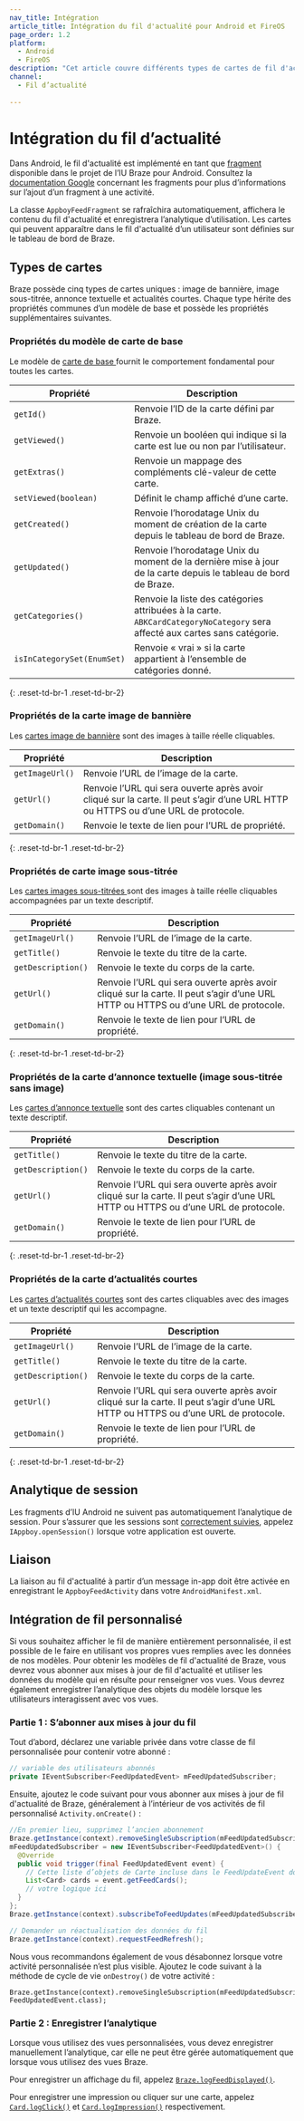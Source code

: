 ```yaml
---
nav_title: Intégration
article_title: Intégration du fil d'actualité pour Android et FireOS
page_order: 1.2
platform: 
  - Android
  - FireOS
description: "Cet article couvre différents types de cartes de fil d'actualité, les différentes propriétés spécifiques à la carte disponibles et un exemple d’intégration personnalisé pour votre application Android ou FireOS."
channel:
  - Fil d’actualité
  
---
```


# Intégration du fil d’actualité

Dans Android, le fil d'actualité est implémenté en tant que [fragment][2] disponible dans le projet de l’IU Braze pour Android. Consultez la [documentation Google][3] concernant les fragments pour plus d’informations sur l’ajout d’un fragment à une activité.

La classe `AppboyFeedFragment` se rafraîchira automatiquement, affichera le contenu du fil d'actualité et enregistrera l’analytique d’utilisation. Les cartes qui peuvent apparaître dans le fil d'actualité d’un utilisateur sont définies sur le tableau de bord de Braze.

## Types de cartes

Braze possède cinq types de cartes uniques : image de bannière, image sous-titrée, annonce textuelle et actualités courtes. Chaque type hérite des propriétés communes d’un modèle de base et possède les propriétés supplémentaires suivantes.

### Propriétés du modèle de carte de base

Le modèle de [carte de base ][29]  fournit le comportement fondamental pour toutes les cartes.  

|Propriété|Description|
|---|---|
| `getId()` | Renvoie l’ID de la carte défini par Braze. |
| `getViewed()` | Renvoie un booléen qui indique si la carte est lue ou non par l’utilisateur. |
| `getExtras()` | Renvoie un mappage des compléments clé-valeur de cette carte. |
| `setViewed(boolean)` | Définit le champ affiché d’une carte. |
| `getCreated()` | Renvoie l’horodatage Unix du moment de création de la carte depuis le tableau de bord de Braze. |
| `getUpdated()` | Renvoie l’horodatage Unix du moment de la dernière mise à jour de la carte depuis le tableau de bord de Braze. |
| `getCategories()` | Renvoie la liste des catégories attribuées à la carte. `ABKCardCategoryNoCategory` sera affecté aux cartes sans catégorie. |
| `isInCategorySet(EnumSet)` | Renvoie « vrai » si la carte appartient à l’ensemble de catégories donné. |
{: .reset-td-br-1 .reset-td-br-2}

### Propriétés de la carte image de bannière

Les [cartes image de bannière][30] sont des images à taille réelle cliquables.

|Propriété|Description|
|---|---|
| `getImageUrl()` | Renvoie l’URL de l’image de la carte. |
| `getUrl()` | Renvoie l’URL qui sera ouverte après avoir cliqué sur la carte. Il peut s’agir d’une URL HTTP ou HTTPS ou d’une URL de protocole. |
| `getDomain()` | Renvoie le texte de lien pour l’URL de propriété. |
{: .reset-td-br-1 .reset-td-br-2}

### Propriétés de carte image sous-titrée

Les [cartes images sous-titrées ][31]sont des images à taille réelle cliquables accompagnées par un texte descriptif.

|Propriété|Description|
|---|---|
| `getImageUrl()` | Renvoie l’URL de l’image de la carte. |
| `getTitle()` | Renvoie le texte du titre de la carte. |
| `getDescription()` | Renvoie le texte du corps de la carte. |
| `getUrl()` | Renvoie l’URL qui sera ouverte après avoir cliqué sur la carte.  Il peut s’agir d’une URL HTTP ou HTTPS ou d’une URL de protocole. |
| `getDomain()` | Renvoie le texte de lien pour l’URL de propriété. |
{: .reset-td-br-1 .reset-td-br-2}

### Propriétés de la carte d’annonce textuelle (image sous-titrée sans image)

Les [cartes d’annonce textuelle][32] sont des cartes cliquables contenant un texte descriptif.

|Propriété|Description|
|---|---|
| `getTitle()` | Renvoie le texte du titre de la carte. |
| `getDescription()` | Renvoie le texte du corps de la carte. |
| `getUrl()` | Renvoie l’URL qui sera ouverte après avoir cliqué sur la carte. Il peut s’agir d’une URL HTTP ou HTTPS ou d’une URL de protocole. |
| `getDomain()` | Renvoie le texte de lien pour l’URL de propriété. |
{: .reset-td-br-1 .reset-td-br-2}

### Propriétés de la carte d’actualités courtes

Les [cartes d’actualités courtes][33] sont des cartes cliquables avec des images et un texte descriptif qui les accompagne.

|Propriété|Description|
|---|---|
| `getImageUrl()` | Renvoie l’URL de l’image de la carte. |
| `getTitle()` | Renvoie le texte du titre de la carte. |
| `getDescription()` | Renvoie le texte du corps de la carte. |
| `getUrl()` | Renvoie l’URL qui sera ouverte après avoir cliqué sur la carte. Il peut s’agir d’une URL HTTP ou HTTPS ou d’une URL de protocole. |
| `getDomain()` | Renvoie le texte de lien pour l’URL de propriété. |
{: .reset-td-br-1 .reset-td-br-2}

## Analytique de session

Les fragments d’IU Android ne suivent pas automatiquement l’analytique de session. Pour s’assurer que les sessions sont [correctement suivies][4], appelez `IAppboy.openSession()` lorsque votre application est ouverte.

## Liaison

La liaison au fil d'actualité à partir d’un message in-app doit être activée en enregistrant le `AppboyFeedActivity` dans votre `AndroidManifest.xml`.

## Intégration de fil personnalisé

Si vous souhaitez afficher le fil de manière entièrement personnalisée, il est possible de le faire en utilisant vos propres vues remplies avec les données de nos modèles. Pour obtenir les modèles de fil d'actualité de Braze, vous devrez vous abonner aux mises à jour de fil d'actualité et utiliser les données du modèle qui en résulte pour renseigner vos vues. Vous devrez également enregistrer l’analytique des objets du modèle lorsque les utilisateurs interagissent avec vos vues.

### Partie 1 : S’abonner aux mises à jour du fil

Tout d’abord, déclarez une variable privée dans votre classe de fil personnalisée pour contenir votre abonné :

```java
// variable des utilisateurs abonnés
private IEventSubscriber<FeedUpdatedEvent> mFeedUpdatedSubscriber;
```

Ensuite, ajoutez le code suivant pour vous abonner aux mises à jour de fil d'actualité de Braze, généralement à l’intérieur de vos activités de fil personnalisé `Activity.onCreate()` :

```java
//En premier lieu, supprimez l’ancien abonnement
Braze.getInstance(context).removeSingleSubscription(mFeedUpdatedSubscriber, FeedUpdatedEvent.class);
mFeedUpdatedSubscriber = new IEventSubscriber<FeedUpdatedEvent>() {
  @Override
  public void trigger(final FeedUpdatedEvent event) {
    // Cette liste d’objets de Carte incluse dans le FeedUpdateEvent doit servir à renseigner vos vues de Fil d’actualité.
    List<Card> cards = event.getFeedCards();
    // votre logique ici
  }
};
Braze.getInstance(context).subscribeToFeedUpdates(mFeedUpdatedSubscriber);

// Demander un réactualisation des données du fil
Braze.getInstance(context).requestFeedRefresh();
```

Nous vous recommandons également de vous désabonnez lorsque votre activité personnalisée n’est plus visible. Ajoutez le code suivant à la méthode de cycle de vie `onDestroy()` de votre activité :

```
Braze.getInstance(context).removeSingleSubscription(mFeedUpdatedSubscriber, FeedUpdatedEvent.class);
```

### Partie 2 : Enregistrer l’analytique

Lorsque vous utilisez des vues personnalisées, vous devez enregistrer manuellement l’analytique, car elle ne peut être gérée automatiquement que lorsque vous utilisez des vues Braze.

Pour enregistrer un affichage du fil, appelez [`Braze.logFeedDisplayed()`][6].

Pour enregistrer une impression ou cliquer sur une carte, appelez [`Card.logClick()`][7] et  [`Card.logImpression()`][8] respectivement.

[36]: https://appboy.github.io/appboy-android-sdk/kdoc/braze-android-sdk/com.appboy.models.cards/-card/get-extras.html
[2]: http://developer.android.com/guide/components/fragments.html
[3]: https://developer.android.com/guide/fragments#Adding "Android Documentation: Fragments"
[4]: {{site.baseurl}}/developer_guide/platform_integration_guides/android/analytics/tracking_sessions/
[6]: https://appboy.github.io/appboy-android-sdk/kdoc/braze-android-sdk/com.braze/-i-braze/log-feed-displayed.html
[7]: https://appboy.github.io/appboy-android-sdk/kdoc/braze-android-sdk/com.appboy.models.cards/-card/log-click.html
[8]: https://appboy.github.io/appboy-android-sdk/kdoc/braze-android-sdk/com.appboy.models.cards/-card/log-impression.html
[9]: {{site.baseurl}}/developer_guide/platform_integration_guides/android/news_feed/card_types/#card-types
[29]: https://appboy.github.io/appboy-android-sdk/kdoc/braze-android-sdk/com.appboy.models.cards/-card/index.html
[30]: https://appboy.github.io/appboy-android-sdk/kdoc/braze-android-sdk/com.appboy.models.cards/-banner-image-card/index.html
[31]: https://appboy.github.io/appboy-android-sdk/kdoc/braze-android-sdk/com.appboy.models.cards/-captioned-image-card/index.html
[32]: https://appboy.github.io/appboy-android-sdk/kdoc/braze-android-sdk/com.appboy.models.cards/-text-announcement-card/index.html
[33]: https://appboy.github.io/appboy-android-sdk/kdoc/braze-android-sdk/com.appboy.models.cards/-short-news-card/index.html
